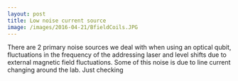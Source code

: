 ```yaml
---
layout: post
title: Low noise current source
image: /images/2016-04-21/BfieldCoils.JPG
---
```

<p>There are 2 primary noise sources we deal with when using an optical qubit, fluctuations in the frequency of the addressing laser and level shifts due to external magnetic field fluctuations. Some of this noise is due to line current changing around the lab. Just checking
